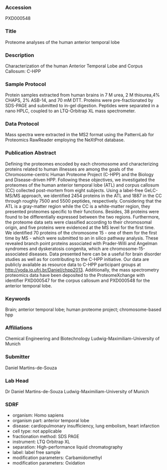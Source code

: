 ### Accession
PXD000548

### Title
Proteome analyses of the human anterior temporal lobe

### Description
Characterization of the human Anterior Temporal Lobe and Corpus Callosum: C-HPP

### Sample Protocol
Protein samples extracted from human brains in 7 M urea, 2 M thiourea,4% CHAPS, 2% ASB-14, and 70 mM DTT. Proteins were pre-fractionated by SDS-PAGE and submitted to in-gel digestion. Peptides were separated in a nano HPLC, coupled to an LTQ-Orbitrap XL mass spectrometer.

### Data Protocol
Mass spectra were extracted in the MS2 format using the PatternLab for Proteomics RawReader employing the NeXtProt database.

### Publication Abstract
Defining the proteomes encoded by each chromosome and characterizing proteins related to human illnesses are among the goals of the Chromosome-centric Human Proteome Project (C-HPP) and the Biology and Disease-driven HPP. Following these objectives, we investigated the proteomes of the human anterior temporal lobe (ATL) and corpus callosum (CC) collected post-mortem from eight subjects. Using a label-free GeLC-MS/MS approach, we identified 2454 proteins in the ATL and 1887 in the CC through roughly 7500 and 5500 peptides, respectively. Considering that the ATL is a gray-matter region while the CC is a white-matter region, they presented proteomes specific to their functions. Besides, 38 proteins were found to be differentially expressed between the two regions. Furthermore, the proteome data sets were classified according to their chromosomal origin, and five proteins were evidenced at the MS level for the first time. We identified 70 proteins of the chromosome 15 - one of them for the first time by MS - which were submitted to an in silico pathway analysis. These revealed branch point proteins associated with Prader-Willi and Angelman syndromes and dyskeratosis congenita, which are chromosome-15-associated diseases. Data presented here can be a useful for brain disorder studies as well as for contributing to the C-HPP initiative. Our data are publicly available as resource data to C-HPP participant groups at http://yoda.iq.ufrj.br/Daniel/chpp2013. Additionally, the mass spectrometry proteomics data have been deposited to the ProteomeXchange with identifier PXD000547 for the corpus callosum and PXD000548 for the anterior temporal lobe.

### Keywords
Brain; anterior temporal lobe; human proteome project; chromosome-based hpp

### Affiliations
Chemical Engineering and Biotechnology
Ludwig-Maximiliam-University of Munich

### Submitter
Daniel Martins-de-Souza

### Lab Head
Dr Daniel Martins-de-Souza
Ludwig-Maximiliam-University of Munich


### SDRF
- organism: Homo sapiens
- organism part: anterior temporal lobe
- disease: cardiopulmonary insufficiency, lung embolism, heart infarction
- cell type: not applicable
- fractionation method: SDS PAGE
- instrument: LTQ Orbitrap XL
- separation: High-performance liquid chromatography
- label: label free sample
- modification parameters: Carbamidomethyl
- modification parameters: Oxidation

